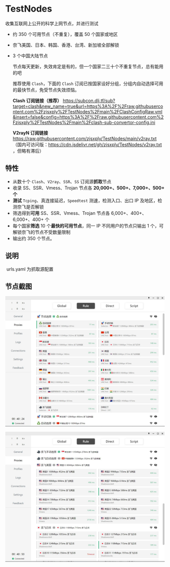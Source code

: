 # TestNodes

收集互联网上公开的科学上网节点，并进行测试

- 约 350 个可用节点（不重复），覆盖 50 个国家或地区
- 奈飞美国、日本、韩国、香港、台湾、新加坡全部解锁
- 3 个中国大陆节点

  节点每天更新，失效肯定是有的，但一个国家二三十个不重复节点，总有能用的吧

  推荐使用 `Clash`，下面的 `Clash` 订阅已按国家设好分组，分组内自动选择可用的最快节点，免受节点失效烦恼。

  **Clash 订阅链接（推荐）** https://subcon.dlj.tf/sub?target=clash&new_name=true&url=https%3A%2F%2Fraw.githubusercontent.com%2Fzjsxply%2FTestNodes%2Fmain%2FClashConfigRaw.yml&insert=false&config=https%3A%2F%2Fraw.githubusercontent.com%2Fzjsxply%2FTestNodes%2Fmain%2Fclash-sub-convertor-config.ini

  **V2rayN 订阅链接** https://raw.githubusercontent.com/zjsxply/TestNodes/main/v2ray.txt （国内可访问版：https://cdn.jsdelivr.net/gh/zjsxply/TestNodes/v2ray.txt ，但略有滞后）

## 特性

- 从数十个 `Clash`、`V2ray`、`SSR`、`SS` 订阅源**抓取**节点
- 收录 SS、SSR、Vmess、Trojan 节点各 **20,000+、500+、7,000+、500+ 个**
- **测试** `Tcping`、真连接延迟，`Speedtest` 测速，检测入口、出口 IP 及地区，检测奈飞是否解锁
- 筛选得到**可用** SS、SSR、Vmess、Trojan 节点各 6,000+、400+、6,000+、400+ 个
- 每个国家**筛选** 10 个**最快的可用节点**，同一 IP 不同用户的节点只输出 1 个，可解锁奈飞的节点不受数量限制
- 输出约 350 个节点。

## 说明

​		urls.yaml 为抓取源配置

## 节点截图

![](https://github.com/zjsxply/TestNodes/blob/main/screenshot.jpg?raw=true)

![](https://github.com/zjsxply/TestNodes/blob/main/screenshot2.jpg?raw=true)
